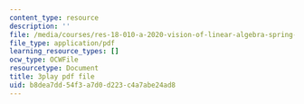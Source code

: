 ```yaml
---
content_type: resource
description: ''
file: /media/courses/res-18-010-a-2020-vision-of-linear-algebra-spring-2020/b8dea7dd54f3a7d0d223c4a7abe24ad8_rwLOfdfc4dw.pdf
file_type: application/pdf
learning_resource_types: []
ocw_type: OCWFile
resourcetype: Document
title: 3play pdf file
uid: b8dea7dd-54f3-a7d0-d223-c4a7abe24ad8
---
```

